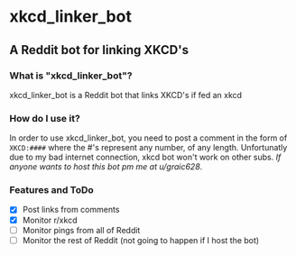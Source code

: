 # xkcd_linker_bot
## A Reddit bot for linking XKCD's

### What is "xkcd_linker_bot"?
xkcd_linker_bot is a Reddit bot that links XKCD's if fed an xkcd

### How do I use it?
In order to use xkcd_linker_bot, you need to post a comment in the form of `XKCD:####` where the #'s represent any number, of any length. Unfortunatly due to my bad internet connection, xkcd bot won't work on other subs. *If anyone wants to host this bot pm me at u/graic628*.

### Features and ToDo
- [x] Post links from comments 
- [x] Monitor r/xkcd
- [ ] Monitor pings from all of Reddit
- [ ] Monitor the rest of Reddit (not going to happen if I host the bot)
